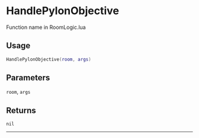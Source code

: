 # HandlePylonObjective
Function name in RoomLogic.lua
## Usage
```lua
HandlePylonObjective(room, args)
```
## Parameters
`room`, `args`
## Returns
`nil`

---